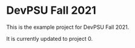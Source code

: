 # DevPSU Fall 2021
This is the example project for DevPSU Fall 2021.

It is currently updated to project 0.